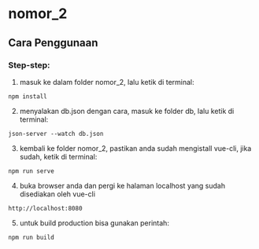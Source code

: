 # nomor_2

## Cara Penggunaan

### Step-step:
1. masuk ke dalam folder nomor_2, lalu ketik di terminal:
```
npm install
```
2. menyalakan db.json dengan cara, masuk ke folder db, lalu ketik di terminal:
```
json-server --watch db.json
```
3. kembali ke folder nomor_2, pastikan anda sudah mengistall vue-cli, jika sudah, ketik di terminal:
```
npm run serve
```
4. buka browser anda dan pergi ke halaman localhost yang sudah disediakan oleh vue-cli
```
http://localhost:8080
```
5. untuk build production bisa gunakan perintah:
```
npm run build
```